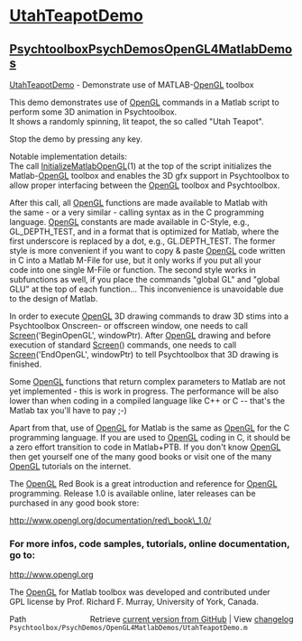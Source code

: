 # [UtahTeapotDemo](UtahTeapotDemo)
## [Psychtoolbox](Psychtoolbox)[PsychDemos](PsychDemos)[OpenGL4MatlabDemos](OpenGL4MatlabDemos)

[UtahTeapotDemo](UtahTeapotDemo) - Demonstrate use of MATLAB-[OpenGL](OpenGL) toolbox  
  
This demo demonstrates use of [OpenGL](OpenGL) commands in a Matlab script to  
perform some 3D animation in Psychtoolbox.  
It shows a randomly spinning, lit teapot, the so called "Utah Teapot".  
  
Stop the demo by pressing any key.  
  
Notable implementation details:  
The call [InitializeMatlabOpenGL](InitializeMatlabOpenGL)(1) at the top of the script initializes the  
Matlab-[OpenGL](OpenGL) toolbox and enables the 3D gfx support in Psychtoolbox to  
allow proper interfacing between the [OpenGL](OpenGL) toolbox and Psychtoolbox.  
  
After this call, all [OpenGL](OpenGL) functions are made available to Matlab with  
the same - or a very similar - calling syntax as in the C programming  
language. [OpenGL](OpenGL) constants are made available in C-Style, e.g.,  
GL\_DEPTH\_TEST, and in a format that is optimized for Matlab, where the  
first underscore is replaced by a dot, e.g., GL.DEPTH\_TEST. The former  
style is more convenient if you want to copy & paste [OpenGL](OpenGL) code written  
in C into a Matlab M-File for use, but it only works if you put all your  
code into one single M-File or function. The second style works in  
subfunctions as well, if you place the commands "global GL" and "global  
GLU" at the top of each function... This inconvenience is unavoidable due  
to the design of Matlab.  
  
In order to execute [OpenGL](OpenGL) 3D drawing commands to draw 3D stims into a  
Psychtoolbox Onscreen- or offscreen window, one needs to call  
[Screen](Screen)('BeginOpenGL', windowPtr). After [OpenGL](OpenGL) drawing and before  
execution of standard [Screen](Screen)() commands, one needs to call  
[Screen](Screen)('EndOpenGL', windowPtr) to tell Psychtoolbox that 3D drawing is  
finished.  
  
Some [OpenGL](OpenGL) functions that return complex parameters to Matlab are not  
yet implemented - this is work in progress. The performance will be also  
lower than when coding in a compiled language like C++ or C -- that's the  
Matlab tax you'll have to pay ;-)  
  
Apart from that, use of [OpenGL](OpenGL) for Matlab is the same as [OpenGL](OpenGL) for the C  
programming language. If you are used to [OpenGL](OpenGL) coding in C, it should be  
a zero effort transition to code in Matlab+PTB. If you don't know [OpenGL](OpenGL)  
then get yourself one of the many good books or visit one of the many  
[OpenGL](OpenGL) tutorials on the internet.  
  
The [OpenGL](OpenGL) Red Book is a great introduction and reference for [OpenGL](OpenGL)  
programming. Release 1.0 is available online, later releases can be  
purchased in any good book store:  
  
http://www.opengl.org/documentation/red\_book\_1.0/  
  
### For more infos, code samples, tutorials, online documentation, go to:  
  
http://www.opengl.org  
  
The [OpenGL](OpenGL) for Matlab toolbox was developed and contributed under  
GPL license by Prof. Richard F. Murray, University of York, Canada.  




<div class="code_header" style="text-align:right;">
  <span style="float:left;">Path&nbsp;&nbsp;</span> <span class="counter">Retrieve <a href=
  "https://raw.github.com/Psychtoolbox-3/Psychtoolbox-3/beta/Psychtoolbox/PsychDemos/OpenGL4MatlabDemos/UtahTeapotDemo.m">current version from GitHub</a> | View <a href=
  "https://github.com/Psychtoolbox-3/Psychtoolbox-3/commits/beta/Psychtoolbox/PsychDemos/OpenGL4MatlabDemos/UtahTeapotDemo.m">changelog</a></span>
</div>
<div class="code">
  <code>Psychtoolbox/PsychDemos/OpenGL4MatlabDemos/UtahTeapotDemo.m</code>
</div>

